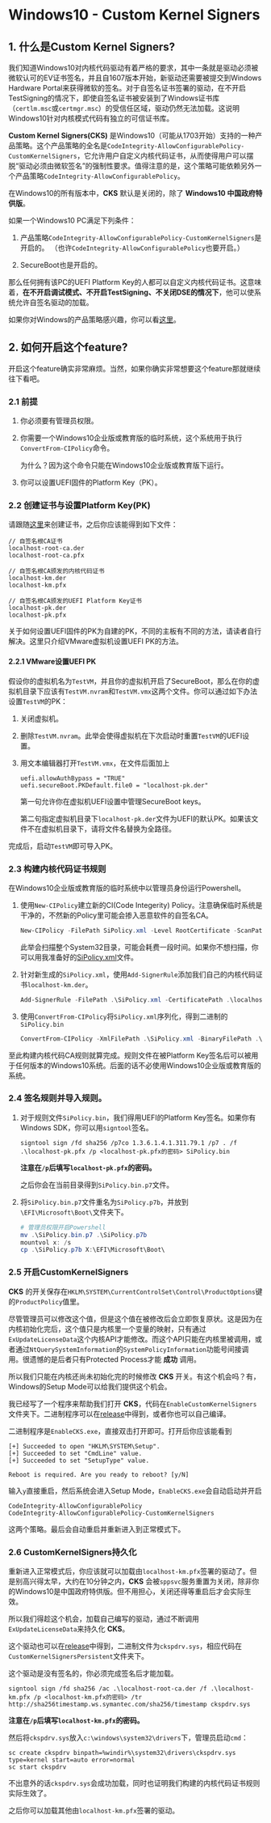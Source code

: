 # Windows10 - Custom Kernel Signers

## 1. 什么是Custom Kernel Signers?

我们知道Windows10对内核代码驱动有着严格的要求，其中一条就是驱动必须被微软认可的EV证书签名，并且自1607版本开始，新驱动还需要被提交到Windows Hardware Portal来获得微软的签名。对于自签名证书签署的驱动，在不开启TestSigning的情况下，即使自签名证书被安装到了Windows证书库（`certlm.msc`或`certmgr.msc`）的受信任区域，驱动仍然无法加载。这说明Windows10针对内核模式代码有独立的可信证书库。

__Custom Kernel Signers(CKS)__ 是Windows10（可能从1703开始）支持的一种产品策略。这个产品策略的全名是`CodeIntegrity-AllowConfigurablePolicy-CustomKernelSigners`，它允许用户自定义内核代码证书，从而使得用户可以摆脱“驱动必须由微软签名”的强制性要求。值得注意的是，这个策略可能依赖另外一个产品策略`CodeIntegrity-AllowConfigurablePolicy`。

在Windows10的所有版本中，__CKS__ 默认是关闭的，除了 __Windows10 中国政府特供版__。

如果一个Windows10 PC满足下列条件：

1. 产品策略`CodeIntegrity-AllowConfigurablePolicy-CustomKernelSigners`是开启的。
   （也许`CodeIntegrity-AllowConfigurablePolicy`也要开启。）

2. SecureBoot也是开启的。

那么任何拥有该PC的UEFI Platform Key的人都可以自定义内核代码证书。这意味着，__在不开启调试模式、不开启TestSigning、不关闭DSE的情况下__，他可以使系统允许自签名驱动的加载。

如果你对Windows的产品策略感兴趣，你可以看[这里](https://www.geoffchappell.com/notes/windows/license/install.htm)。

## 2. 如何开启这个feature?

开启这个feature确实非常麻烦。当然，如果你确实非常想要这个feature那就继续往下看吧。

### 2.1 前提

1. 你必须要有管理员权限。

2. 你需要一个Windows10企业版或教育版的临时系统，这个系统用于执行`ConvertFrom-CIPolicy`命令。

   为什么？因为这个命令只能在Windows10企业版或教育版下运行。

3. 你可以设置UEFI固件的Platform Key（PK）。

### 2.2 创建证书与设置Platform Key(PK)

请跟随[这里](asset/build-your-own-pki.zh-CN.md)来创建证书，之后你应该能得到如下文件：

```
// 自签名根CA证书
localhost-root-ca.der
localhost-root-ca.pfx

// 自签名根CA颁发的内核代码证书
localhost-km.der
localhost-km.pfx

// 自签名根CA颁发的UEFI Platform Key证书
localhost-pk.der
localhost-pk.pfx
```

关于如何设置UEFI固件的PK为自建的PK，不同的主板有不同的方法，请读者自行解决。这里只介绍VMware虚拟机设置UEFI PK的方法。

#### 2.2.1 VMware设置UEFI PK

假设你的虚拟机名为`TestVM`，并且你的虚拟机开启了SecureBoot，那么在你的虚拟机目录下应该有`TestVM.nvram`和`TestVM.vmx`这两个文件。你可以通过如下办法设置`TestVM`的PK：

1. 关闭虚拟机。

2. 删除`TestVM.nvram`。此举会使得虚拟机在下次启动时重置`TestVM`的UEFI设置。

3. 用文本编辑器打开`TestVM.vmx`，在文件后面加上

   ```
   uefi.allowAuthBypass = "TRUE"
   uefi.secureBoot.PKDefault.file0 = "localhost-pk.der"
   ```

   第一句允许你在虚拟机UEFI设置中管理SecureBoot keys。

   第二句指定虚拟机目录下`localhost-pk.der`文件为UEFI的默认PK。如果该文件不在虚拟机目录下，请将文件名替换为全路径。

完成后，启动`TestVM`即可导入PK。

### 2.3 构建内核代码证书规则

在Windows10企业版或教育版的临时系统中以管理员身份运行Powershell。

1. 使用`New-CIPolicy`建立新的CI(Code Integerity) Policy。注意确保临时系统是干净的，不然新的Policy里可能会掺入恶意软件的自签名CA。

   ```powershell
   New-CIPolicy -FilePath SiPolicy.xml -Level RootCertificate -ScanPath C:\windows\System32\
   ```

   此举会扫描整个System32目录，可能会耗费一段时间。如果你不想扫描，你可以用我准备好的[SiPolicy.xml](asset/SiPolicy.xml)文件。

2. 针对新生成的`SiPolicy.xml`，使用`Add-SignerRule`添加我们自己的内核代码证书`localhost-km.der`。

   ```powershell
   Add-SignerRule -FilePath .\SiPolicy.xml -CertificatePath .\localhost-km.der -Kernel
   ```

3. 使用`ConvertFrom-CIPolicy`将`SiPolicy.xml`序列化，得到二进制的`SiPolicy.bin`

   ```powershell
   ConvertFrom-CIPolicy -XmlFilePath .\SiPolicy.xml -BinaryFilePath .\SiPolicy.bin
   ```

至此构建内核代码CA规则就算完成。规则文件在被Platform Key签名后可以被用于任何版本的Windows10系统。后面的话不必使用Windows10企业版或教育版的系统。

### 2.4 签名规则并导入规则。

1. 对于规则文件`SiPolicy.bin`，我们得用UEFI的Platform Key签名。如果你有Windows SDK，你可以用`signtool`签名。

   ```
   signtool sign /fd sha256 /p7co 1.3.6.1.4.1.311.79.1 /p7 . /f .\localhost-pk.pfx /p <localhost-pk.pfx的密码> SiPolicy.bin
   ```

   __注意在`/p`后填写`localhost-pk.pfx`的密码。__
   
   之后你会在当前目录得到`SiPolicy.bin.p7`文件。

2. 将`SiPolicy.bin.p7`文件重名为`SiPolicy.p7b`，并放到`\EFI\Microsoft\Boot\`文件夹下。

   ```powershell
   # 管理员权限开启Powershell
   mv .\SiPolicy.bin.p7 .\SiPolicy.p7b
   mountvol x: /s
   cp .\SiPolicy.p7b X:\EFI\Microsoft\Boot\
   ```

### 2.5 开启CustomKernelSigners

__CKS__ 的开关保存在`HKLM\SYSTEM\CurrentControlSet\Control\ProductOptions`键的`ProductPolicy`值里。

尽管管理员可以修改这个值，但是这个值在被修改后会立即恢复原状。这是因为在内核初始化完后，这个值只是内核里一个变量的映射，只有通过`ExUpdateLicenseData`这个内核API才能修改。而这个API只能在内核里被调用，或者通过`NtQuerySystemInformation`的`SystemPolicyInformation`功能号间接调用。很遗憾的是后者只有Protected Process才能 __成功__ 调用。

所以我们只能在内核还尚未初始化完的时候修改 __CKS__ 开关。有这个机会吗？有，Windows的Setup Mode可以给我们提供这个机会。

我已经写了一个程序来帮助我们打开 __CKS__，代码在`EnableCustomKernelSigners`文件夹下。二进制程序可以在[release](https://github.com/HyperSine/Windows10-CustomKernelSigners/releases)中得到，或者你也可以自己编译。

二进制程序是`EnableCKS.exe`，直接双击打开即可。打开后你应该能看到

```
[+] Succeeded to open "HKLM\SYSTEM\Setup".
[+] Succeeded to set "CmdLine" value.
[+] Succeeded to set "SetupType" value.

Reboot is required. Are you ready to reboot? [y/N]
```

输入`y`直接重启，然后系统会进入Setup Mode，`EnableCKS.exe`会自动启动并开启

```
CodeIntegrity-AllowConfigurablePolicy
CodeIntegrity-AllowConfigurablePolicy-CustomKernelSigners
```

这两个策略。最后会自动重启并重新进入到正常模式下。

### 2.6 CustomKernelSigners持久化

重新进入正常模式后，你应该就可以加载由`localhost-km.pfx`签署的驱动了。但是别高兴得太早，大约在10分钟之内，__CKS__ 会被`sppsvc`服务重置为关闭，除非你的Windows10是中国政府特供版。但不用担心，关闭还得等重启后才会实际生效。

所以我们得趁这个机会，加载自己编写的驱动，通过不断调用`ExUpdateLicenseData`来持久化 __CKS__。

这个驱动也可以在[release](https://github.com/HyperSine/Windows10-CustomKernelSigners/releases)中得到，二进制文件为`ckspdrv.sys`，相应代码在`CustomKernelSignersPersistent`文件夹下。

这个驱动是没有签名的，你必须完成签名后才能加载。

```
signtool sign /fd sha256 /ac .\localhost-root-ca.der /f .\localhost-km.pfx /p <localhost-km.pfx的密码> /tr http://sha256timestamp.ws.symantec.com/sha256/timestamp ckspdrv.sys
```

__注意在`/p`后填写`localhost-km.pfx`的密码。__

然后将`ckspdrv.sys`放入`c:\windows\system32\drivers`下，管理员启动`cmd`：

```
sc create ckspdrv binpath=%windir%\system32\drivers\ckspdrv.sys type=kernel start=auto error=normal
sc start ckspdrv
```

不出意外的话`ckspdrv.sys`会成功加载，同时也证明我们构建的内核代码证书规则实际生效了。

之后你可以加载其他由`localhost-km.pfx`签署的驱动。

